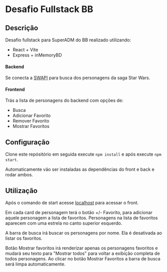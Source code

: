 # Desafio Fullstack BB

## Descrição

Desafio fullstack para SuperADM do BB realizado utilizando:
- React + Vite
- Express + inMemoryBD

#### Backend

Se conecta a [SWAPI](https://swapi.dev) para busca dos personagens da saga Star Wars.

#### Frontend

Trás a lista de personagens do backend com opções de:
- Busca
- Adicionar Favorito
- Remover Favorito
- Mostrar Favoritos

## Configuração

Clone este repósitório em seguida execute ```npm install``` e após execute ```npm start```.

Automaticamente vão ser instaladas as dependências do front e back e rodar ambos.

## Utilização

Após o comando de start acesse [localhost](http://localhost:5173) para acessar o front.

Em cada card de personagem terá o botão +/- Favorito, para adicionar aquele personagem a lista de favoritos. Personagens na lista de favoritos aparecem com uma estrela no canto superior esquerdo.

A barra de busca irá buscar os personagens por nome. Ela é desativada ao listar os favoritos.

Botão Mostrar favoritos irá renderizar apenas os personagens favoritos e mudará seu texto para "Mostrar todos" para voltar a exibição completa de todos personagens. Ao clicar no botão Mostrar Favoritos a barra de busca será limpa automaticamente.